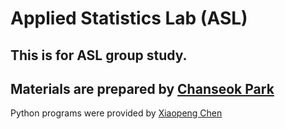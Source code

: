 # Applied Statistics Lab (ASL) 

## This is for ASL group study.

## Materials are prepared by [Chanseok Park](https://appliedstat.github.io) 
Python programs were provided by [Xiaopeng Chen](https://www.researchgate.net/profile/Xiaopeng-Chen-12)


